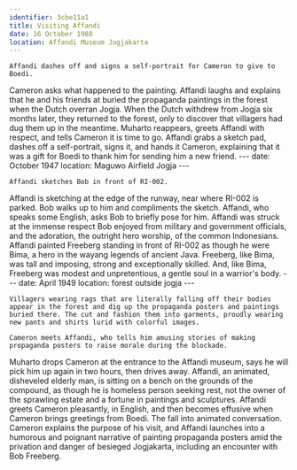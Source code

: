 ```yaml
---
identifier: 3cbe11a1
title: Visiting Affandi
date: 16 October 1988 
location: Affandi Museum Jogjakarta
---
```


``` synopsis
Affandi dashes off and signs a self-portrait for Cameron to give to Boedi.
```

Cameron asks what happened to the painting. Affandi laughs and explains
that he and his friends at buried the propaganda paintings in the forest
when the Dutch overran Jogja. When the Dutch withdrew from Jogja six
months later, they returned to the forest, only to discover that
villagers had dug them up in the meantime. Muharto reappears, greets
Affandi with respect, and tells Cameron it is time to go. Affandi grabs
a sketch pad, dashes off a self-portrait, signs it, and hands it
Cameron, explaining that it was a gift for Boedi to thank him for
sending him a new friend. --- date: October 1947 location: Maguwo
Airfield Jogja ---

``` {.treatment}
Affandi sketches Bob in front of RI-002.
```

Affandi is sketching at the edge of the runway, near where RI-002 is
parked. Bob walks up to him and compliments the sketch. Affandi, who
speaks some English, asks Bob to briefly pose for him. Affandi was
struck at the immense respect Bob enjoyed from military and government
officials, and the adoration, the outright hero worship, of the common
Indonesians. Affandi painted Freeberg standing in front of RI-002 as
though he were Bima, a hero in the wayang legends of ancient Java.
Freeberg, like Bima, was tall and imposing, strong and exceptionally
skilled. And, like Bima, Freeberg was modest and unpretentious, a gentle
soul in a warrior's body. --- date: April 1949 location: forest outside
jogja ---

``` {.treatment}
Villagers wearing rags that are literally falling off their bodies
appear in the forest and dig up the propaganda posters and paintings
buried there. The cut and fashion them into garments, proudly wearing
new pants and shirts lurid with colorful images.
```

``` {.treatment}
Cameron meets Affandi, who tells him amusing stories of making propaganda posters to raise morale during the blockade. 
```

Muharto drops Cameron at the entrance to the Affandi museum, says he
will pick him up again in two hours, then drives away. Affandi, an
animated, disheveled elderly man, is sitting on a bench on the grounds
of the compound, as though he is homeless person seeking rest, not the
owner of the sprawling estate and a fortune in paintings and sculptures.
Affandi greets Cameron pleasantly, in English, and then becomes effusive
when Cameron brings greetings from Boedi. The fall into animated
conversation. Cameron explains the purpose of his visit, and Affandi
launches into a humorous and poignant narrative of painting propaganda
posters amid the privation and danger of besieged Jogjakarta, including
an encounter with Bob Freeberg.
